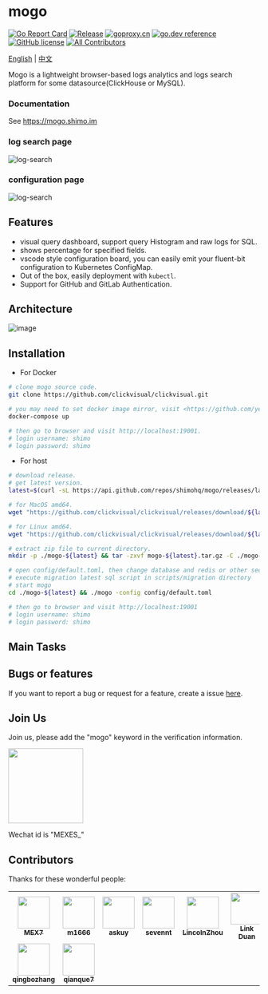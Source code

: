 # mogo

[![Go Report Card](https://goreportcard.com/badge/github.com/clickvisual/clickvisual)](https://goreportcard.com/report/github.com/clickvisual/clickvisual)
[![Release](https://img.shields.io/github/v/release/shimohq/mogo.svg)](https://github.com/clickvisual/clickvisual)
[![goproxy.cn](https://goproxy.cn/stats/github.com/clickvisual/clickvisual/badges/download-count.svg)](https://goproxy.cn/stats/github.com/clickvisual/clickvisual)
[![go.dev reference](https://img.shields.io/badge/go.dev-reference-007d9c?logo=go&logoColor=white&style=flat-square)](https://pkg.go.dev/github.com/clickvisual/clickvisual?tab=doc)
[![GitHub license](https://img.shields.io/github/license/shimohq/mogo)](https://github.com/clickvisual/clickvisual/blob/master/LICENSE)
[![All Contributors](https://img.shields.io/badge/all_contributors-9-orange.svg?style=flat-square)](#contributors-)

[English](https://github.com/clickvisual/clickvisual/blob/master/README.md) | [中文](https://github.com/clickvisual/clickvisual/blob/master/README-CN.md)

Mogo is a lightweight browser-based logs analytics and logs search platform for some datasource(ClickHouse or MySQL).

### Documentation

See <https://mogo.shimo.im>

### log search page
![log-search](https://helpcenter.shimonote.com/uploads/0LUV5QCS01CHG.png)

### configuration page
![log-search](https://helpcenter.shimonote.com/uploads/0LJGD4DS01CII.png)

## Features

- visual query dashboard, support query Histogram and raw logs for SQL.
- shows percentage for specified fields.
- vscode style configuration board, you can easily emit your fluent-bit configuration to Kubernetes ConfigMap.
- Out of the box, easily deployment with `kubectl`.
- Support for GitHub and GitLab Authentication.

## Architecture

![image](https://helpcenter.shimonote.com/uploads/0LL8P57E01E8G.png)

## Installation

- For Docker

```bash
# clone mogo source code.
git clone https://github.com/clickvisual/clickvisual.git

# you may need to set docker image mirror, visit <https://github.com/yeasy/docker_practice/blob/master/install/mirror.md> for details.
docker-compose up

# then go to browser and visit http://localhost:19001.
# login username: shimo 
# login password: shimo
```

- For host

```bash
# download release.
# get latest version.
latest=$(curl -sL https://api.github.com/repos/shimohq/mogo/releases/latest | grep  ".tag_name" | sed -E 's/.*"([^"]+)".*/\1/')

# for MacOS amd64.
wget "https://github.com/clickvisual/clickvisual/releases/download/${latest}/mogo-${latest}-darwin-amd64.tar.gz" -O mogo-${latest}.tar.gz 

# for Linux amd64.
wget "https://github.com/clickvisual/clickvisual/releases/download/${latest}/mogo-${latest}-linux-amd64.tar.gz" -O mogo-$(latest).tar.gz  

# extract zip file to current directory.
mkdir -p ./mogo-${latest} && tar -zxvf mogo-${latest}.tar.gz -C ./mogo-${latest}

# open config/default.toml, then change database and redis or other section configuration
# execute migration latest sql script in scripts/migration directory
# start mogo
cd ./mogo-${latest} && ./mogo -config config/default.toml

# then go to browser and visit http://localhost:19001
# login username: shimo
# login password: shimo
```


## Main Tasks

## Bugs or features

If you want to report a bug or request for a feature, create a issue [here](https://github.com/clickvisual/clickvisual/issues).

## Join Us

Join us, please add the "mogo" keyword in the verification information. 


 <img src="https://helpcenter.shimonote.com/uploads/0LNQ550801CF2.png" width="150" />

Wechat id is "MEXES_"


## Contributors

Thanks for these wonderful people:
<!-- ALL-CONTRIBUTORS-LIST:START - Do not remove or modify this section -->
<!-- prettier-ignore-start -->
<!-- markdownlint-disable -->
<table>
  <tr>
    <td align="center"><a href="https://kl7sn.github.io"><img src="https://avatars.githubusercontent.com/u/2037801?v=4" width="64px;" alt=""/><br /><sub><b>MEX7</b></sub></a></td>
    <td align="center"><a href="https://m1666.github.io"><img src="https://avatars.githubusercontent.com/u/39024186?v=4" width="64px;" alt=""/><br /><sub><b>m1666</b></sub></a></td>
    <td align="center"><a href="https://github.com/askuy"><img src="https://avatars.githubusercontent.com/u/14119383?v=4" width="64px;" alt=""/><br /><sub><b>askuy</b></sub></a></td>
    <td align="center"><a href="https://github.com/sevennt"><img src="https://avatars.githubusercontent.com/u/10843736?v=4" width="64px;" alt=""/><br /><sub><b>sevennt</b></sub></a></td>
    <td align="center"><a href="http://blog.lincolnzhou.com/"><img src="https://avatars.githubusercontent.com/u/3911154?v=4" width="64px;" alt=""/><br /><sub><b>LincolnZhou</b></sub></a></td>
    <td align="center"><a href="https://www.duanlv.ltd"><img src="https://avatars.githubusercontent.com/u/20787331?v=4" width="64px;" alt=""/><br /><sub><b>Link Duan</b></sub></a></td>
    <td align="center"><a href="https://findcat.cn/"><img src="https://avatars.githubusercontent.com/u/37197772?v=4" width="64px;" alt=""/><br /><sub><b>梁桂锋</b></sub></a></td>
  </tr>
  <tr>
    <td align="center"><a href="https://github.com/qingbozhang"><img src="https://avatars.githubusercontent.com/u/14026937?v=4" width="64px;" alt=""/><br /><sub><b>qingbozhang</b></sub></a></td>
    <td align="center"><a href="https://github.com/qianque7"><img src="https://avatars.githubusercontent.com/u/68426635?v=4" width="64px;" alt=""/><br /><sub><b>qianque7</b></sub></a></td>
  </tr>
</table>

<!-- markdownlint-restore -->
<!-- prettier-ignore-end -->

<!-- ALL-CONTRIBUTORS-LIST:END -->

